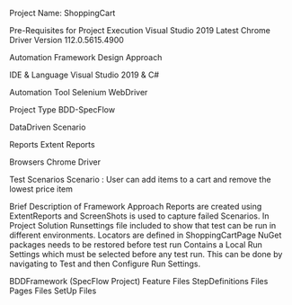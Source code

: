 ﻿Project Name: ShoppingCart

Pre-Requisites for Project Execution
	Visual Studio 2019
	Latest Chrome Driver Version 112.0.5615.4900

Automation Framework Design Approach

IDE & Language
	Visual Studio 2019 & C#

Automation Tool
	Selenium WebDriver

Project Type
	BDD-SpecFlow

DataDriven
	Scenario 
	

Reports
	Extent Reports

Browsers
	Chrome Driver

Test Scenarios
	Scenario : User can add items to a cart and remove the lowest price item 
	

 Brief Description of Framework Approach
	Reports are created using ExtentReports and ScreenShots is used to capture failed Scenarios.
	In Project Solution
		Runsettings file included to show that test can be run in different environments.
		Locators are defined in ShoppingCartPage
		NuGet packages needs to be restored before test run
		Contains a Local Run Settings which must be selected before any test run. This can be done by navigating to Test and then Configure Run Settings.

BDDFramework (SpecFlow Project)
	Feature Files
	StepDefinitions Files
	Pages Files
	SetUp Files